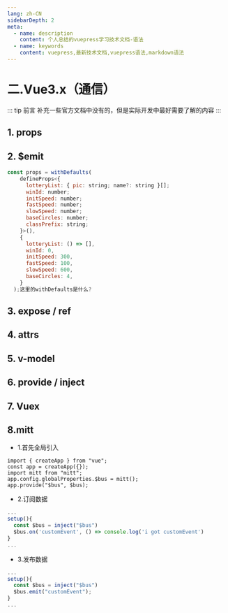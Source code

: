 ```yaml
---
lang: zh-CN
sidebarDepth: 2
meta:
  - name: description
    content: 个人总结的vuepress学习技术文档-语法
  - name: keywords
    content: vuepress,最新技术文档,vuepress语法,markdown语法
---
```


# 二.Vue3.x（通信）

::: tip 前言
补充一些官方文档中没有的，但是实际开发中最好需要了解的内容
:::

## 1. props

<preview path="./vue-message1.vue"></preview>

## 2. $emit

<preview path="./vue-message2.vue"></preview>

```js
const props = withDefaults(
    defineProps<{
      lotteryList: { pic: string; name?: string }[];
      winId: number;
      initSpeed: number;
      fastSpeed: number;
      slowSpeed: number;
      baseCircles: number;
      classPrefix: string;
    }>(),
    {
      lotteryList: () => [],
      winId: 0,
      initSpeed: 300,
      fastSpeed: 100,
      slowSpeed: 600,
      baseCircles: 4,
    }
  );这里的withDefaults是什么?
```

## 3. expose / ref

<preview path="./vue-message3.vue"></preview>

## 4. attrs

<preview path="./vue-message4.vue"></preview>

## 5. v-model

<preview path="./vue-message5.vue"></preview>

## 6. provide / inject

<preview path="./vue-message6.vue"></preview>

## 7. Vuex

## 8.mitt

- 1.首先全局引入

```js{4,5}
import { createApp } from "vue";
const app = createApp({});
import mitt from "mitt";
app.config.globalProperties.$bus = mitt();
app.provide("$bus", $bus);
```

- 2.订阅数据

```js
...
setup(){
  const $bus = inject("$bus")
  $bus.on('customEvent', () => console.log('i got customEvent')
}
...
```

- 3.发布数据

```js
...
setup(){
  const $bus = inject("$bus")
  $bus.emit("customEvent");
}
...
```

